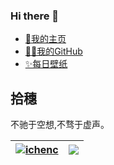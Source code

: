### Hi there 👋

- [🥇我的主页](https://ichen.vip)
- [👨‍💻我的GitHub](https://github.com/ichenc)
- [✨每日壁纸](https://bing.ichen.vip/)


## 拾穗
  不驰于空想,不骛于虚声。

| <a href="https://github.com/ichenc"><img align="center" src="https://github-readme-stats.vercel.app/api?username=ichenc&show_icons=true&include_all_commits=true&theme=buefy&hide_border=true&locale=cn" alt="ichenc" /></a> | <a href="https://github.com/ichenc"><img align="center" src="https://github-readme-stats.vercel.app/api/top-langs/?username=ichenc&layout=compact&theme=buefy&hide_border=true&locale=cn" /></a> |
| ------------------------------------------------------------ | ------------------------------------------------------------ |
